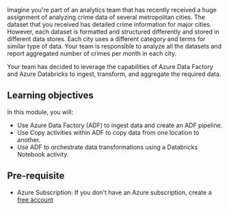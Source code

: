Imagine you're part of an analytics team that has recently received a huge assignment of analyzing crime data of several metropolitan cities. The dataset that you received has detailed crime information for major cities. However, each dataset is formatted and structured differently and stored in different data stores. Each city uses a different category and terms for similar type of data. Your team is responsible to analyze all the datasets and report aggregated number of crimes per month in each city.

Your team has decided to leverage the capabilities of Azure Data Factory and Azure Databricks to ingest, transform, and aggregate the required data.

## Learning objectives

In this module, you will:

- Use Azure Data Factory (ADF) to ingest data and create an ADF pipeline.
- Use Copy activities within ADF to copy data from one location to another.
- Use ADF to orchestrate data transformations using a Databricks Notebook activity.

## Pre-requisite

- Azure Subscription: If you don't have an Azure subscription, create a [free account](https://azure.microsoft.com/en-us/free)